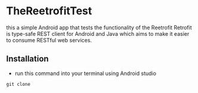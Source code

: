 # TheReetrofitTest

this a simple Android app that tests the functionality of the Reetrofit Retrofit is type-safe
REST client for Android and Java which aims to make it easier to consume RESTful web services.

## Installation

- run this command into your terminal using Android studio

```
git clone
```
